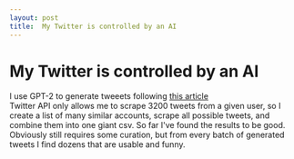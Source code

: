 ```yaml
---
layout: post
title:  My Twitter is controlled by an AI
---
```

# My Twitter is controlled by an AI
I use GPT-2 to generate tweeets following [this article](https://minimaxir.com/2020/01/twitter-gpt2-bot/)\
Twitter API only allows me to scrape 3200 tweets from a given user, so I create a list of many similar accounts, scrape all possible tweets, and combine them into one giant csv. So far I've found the results to be good. Obviously still requires some curation, but from every batch of generated tweets I find dozens that are usable and funny.
